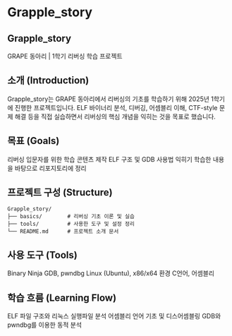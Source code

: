 # Grapple_story
## Grapple_story
GRAPE 동아리 | 1학기 리버싱 학습 프로젝트

## 소개 (Introduction)
Grapple_story는 GRAPE 동아리에서 리버싱의 기초를 학습하기 위해 2025년 1학기에 진행한 프로젝트입니다.
ELF 바이너리 분석, 디버깅, 어셈블리 이해, CTF-style 문제 해결 등을 직접 실습하면서 리버싱의 핵심 개념을 익히는 것을 목표로 했습니다.

## 목표 (Goals)
리버싱 입문자를 위한 학습 콘텐츠 제작
ELF 구조 및 GDB 사용법 익히기
학습한 내용을 바탕으로 리포지토리에 정리

## 프로젝트 구성 (Structure)
```
Grapple_story/
├── basics/        # 리버싱 기초 이론 및 실습
├── tools/         # 사용한 도구 및 설정 정리
└── README.md      # 프로젝트 소개 문서
```


## 사용 도구 (Tools)
Binary Ninja
GDB, pwndbg
Linux (Ubuntu), x86/x64 환경
C언어, 어셈블리

## 학습 흐름 (Learning Flow)
ELF 파일 구조와 리눅스 실행파일 분석
어셈블리 언어 기초 및 디스어셈블링
GDB와 pwndbg를 이용한 동적 분석

